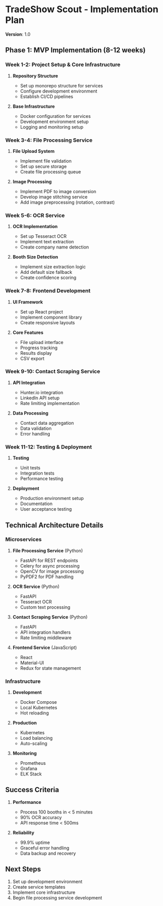 # TradeShow Scout - Implementation Plan
**Version**: 1.0

## Phase 1: MVP Implementation (8-12 weeks)

### Week 1-2: Project Setup & Core Infrastructure
1. **Repository Structure**
   - Set up monorepo structure for services
   - Configure development environment
   - Establish CI/CD pipelines

2. **Base Infrastructure**
   - Docker configuration for services
   - Development environment setup
   - Logging and monitoring setup

### Week 3-4: File Processing Service
1. **File Upload System**
   - Implement file validation
   - Set up secure storage
   - Create file processing queue

2. **Image Processing**
   - Implement PDF to image conversion
   - Develop image stitching service
   - Add image preprocessing (rotation, contrast)

### Week 5-6: OCR Service
1. **OCR Implementation**
   - Set up Tesseract OCR
   - Implement text extraction
   - Create company name detection

2. **Booth Size Detection**
   - Implement size extraction logic
   - Add default size fallback
   - Create confidence scoring

### Week 7-8: Frontend Development
1. **UI Framework**
   - Set up React project
   - Implement component library
   - Create responsive layouts

2. **Core Features**
   - File upload interface
   - Progress tracking
   - Results display
   - CSV export

### Week 9-10: Contact Scraping Service
1. **API Integration**
   - Hunter.io integration
   - LinkedIn API setup
   - Rate limiting implementation

2. **Data Processing**
   - Contact data aggregation
   - Data validation
   - Error handling

### Week 11-12: Testing & Deployment
1. **Testing**
   - Unit tests
   - Integration tests
   - Performance testing

2. **Deployment**
   - Production environment setup
   - Documentation
   - User acceptance testing

## Technical Architecture Details

### Microservices
1. **File Processing Service** (Python)
   - FastAPI for REST endpoints
   - Celery for async processing
   - OpenCV for image processing
   - PyPDF2 for PDF handling

2. **OCR Service** (Python)
   - FastAPI
   - Tesseract OCR
   - Custom text processing

3. **Contact Scraping Service** (Python)
   - FastAPI
   - API integration handlers
   - Rate limiting middleware

4. **Frontend Service** (JavaScript)
   - React
   - Material-UI
   - Redux for state management

### Infrastructure
1. **Development**
   - Docker Compose
   - Local Kubernetes
   - Hot reloading

2. **Production**
   - Kubernetes
   - Load balancing
   - Auto-scaling

3. **Monitoring**
   - Prometheus
   - Grafana
   - ELK Stack

## Success Criteria
1. **Performance**
   - Process 100 booths in < 5 minutes
   - 90% OCR accuracy
   - API response time < 500ms

2. **Reliability**
   - 99.9% uptime
   - Graceful error handling
   - Data backup and recovery

## Next Steps
1. Set up development environment
2. Create service templates
3. Implement core infrastructure
4. Begin file processing service development